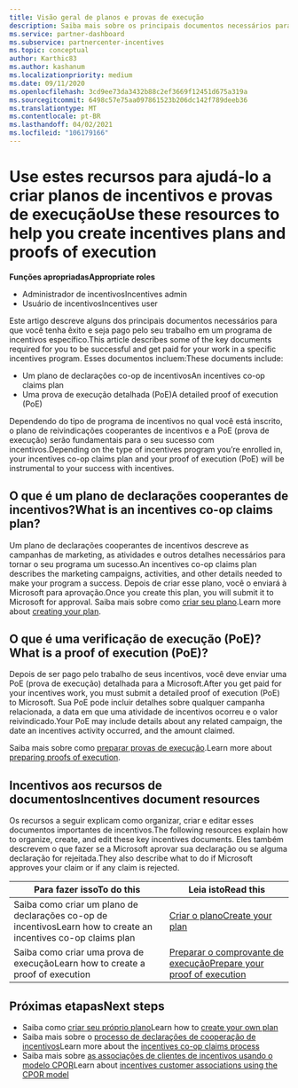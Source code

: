 ```yaml
---
title: Visão geral de planos e provas de execução
description: Saiba mais sobre os principais documentos necessários para incentivos, incluindo um plano de declarações cooperantes de incentivos e uma PoE (prova de execução) detalhada.
ms.service: partner-dashboard
ms.subservice: partnercenter-incentives
ms.topic: conceptual
author: Karthic83
ms.author: kashanum
ms.localizationpriority: medium
ms.date: 09/11/2020
ms.openlocfilehash: 3cd9ee73da3432b88c2ef3669f12451d675a319a
ms.sourcegitcommit: 6498c57e75aa097861523b206dc142f789deeb36
ms.translationtype: MT
ms.contentlocale: pt-BR
ms.lasthandoff: 04/02/2021
ms.locfileid: "106179166"
---
```

# <a name="use-these-resources-to-help-you-create-incentives-plans-and-proofs-of-execution"></a><span data-ttu-id="d8264-103">Use estes recursos para ajudá-lo a criar planos de incentivos e provas de execução</span><span class="sxs-lookup"><span data-stu-id="d8264-103">Use these resources to help you create incentives plans and proofs of execution</span></span>

<span data-ttu-id="d8264-104">**Funções apropriadas**</span><span class="sxs-lookup"><span data-stu-id="d8264-104">**Appropriate roles**</span></span>

- <span data-ttu-id="d8264-105">Administrador de incentivos</span><span class="sxs-lookup"><span data-stu-id="d8264-105">Incentives admin</span></span>
- <span data-ttu-id="d8264-106">Usuário de incentivos</span><span class="sxs-lookup"><span data-stu-id="d8264-106">Incentives user</span></span>

<span data-ttu-id="d8264-107">Este artigo descreve alguns dos principais documentos necessários para que você tenha êxito e seja pago pelo seu trabalho em um programa de incentivos específico.</span><span class="sxs-lookup"><span data-stu-id="d8264-107">This article describes some of the key documents required for you to be successful and get paid for your work in a specific incentives program.</span></span> <span data-ttu-id="d8264-108">Esses documentos incluem:</span><span class="sxs-lookup"><span data-stu-id="d8264-108">These documents include:</span></span>

- <span data-ttu-id="d8264-109">Um plano de declarações co-op de incentivos</span><span class="sxs-lookup"><span data-stu-id="d8264-109">An incentives co-op claims plan</span></span>
- <span data-ttu-id="d8264-110">Uma prova de execução detalhada (PoE)</span><span class="sxs-lookup"><span data-stu-id="d8264-110">A detailed proof of execution (PoE)</span></span>

<span data-ttu-id="d8264-111">Dependendo do tipo de programa de incentivos no qual você está inscrito, o plano de reivindicações cooperantes de incentivos e a PoE (prova de execução) serão fundamentais para o seu sucesso com incentivos.</span><span class="sxs-lookup"><span data-stu-id="d8264-111">Depending on the type of incentives program you’re enrolled in, your incentives co-op claims plan and your proof of execution (PoE) will be instrumental to your success with incentives.</span></span>

## <a name="what-is-an-incentives-co-op-claims-plan"></a><span data-ttu-id="d8264-112">O que é um plano de declarações cooperantes de incentivos?</span><span class="sxs-lookup"><span data-stu-id="d8264-112">What is an incentives co-op claims plan?</span></span>

<span data-ttu-id="d8264-113">Um plano de declarações cooperantes de incentivos descreve as campanhas de marketing, as atividades e outros detalhes necessários para tornar o seu programa um sucesso.</span><span class="sxs-lookup"><span data-stu-id="d8264-113">An incentives co-op claims plan describes the marketing campaigns, activities, and other details needed to make your program a success.</span></span> <span data-ttu-id="d8264-114">Depois de criar esse plano, você o enviará à Microsoft para aprovação.</span><span class="sxs-lookup"><span data-stu-id="d8264-114">Once you create this plan, you will submit it to Microsoft for approval.</span></span> <span data-ttu-id="d8264-115">Saiba mais sobre como [criar seu plano](incentives-create-your-plan.md).</span><span class="sxs-lookup"><span data-stu-id="d8264-115">Learn more about [creating your plan](incentives-create-your-plan.md).</span></span>

## <a name="what-is-a-proof-of-execution-poe"></a><span data-ttu-id="d8264-116">O que é uma verificação de execução (PoE)?</span><span class="sxs-lookup"><span data-stu-id="d8264-116">What is a proof of execution (PoE)?</span></span>

<span data-ttu-id="d8264-117">Depois de ser pago pelo trabalho de seus incentivos, você deve enviar uma PoE (prova de execução) detalhada para a Microsoft.</span><span class="sxs-lookup"><span data-stu-id="d8264-117">After you get paid for your incentives work, you must submit a detailed proof of execution (PoE) to Microsoft.</span></span> <span data-ttu-id="d8264-118">Sua PoE pode incluir detalhes sobre qualquer campanha relacionada, a data em que uma atividade de incentivos ocorreu e o valor reivindicado.</span><span class="sxs-lookup"><span data-stu-id="d8264-118">Your PoE may include details about any related campaign, the date an incentives activity occurred, and the amount claimed.</span></span> 

<span data-ttu-id="d8264-119">Saiba mais sobre como [preparar provas de execução](incentives-prepare-your-proof-of-execution.md).</span><span class="sxs-lookup"><span data-stu-id="d8264-119">Learn more about [preparing proofs of execution](incentives-prepare-your-proof-of-execution.md).</span></span>

## <a name="incentives-document-resources"></a><span data-ttu-id="d8264-120">Incentivos aos recursos de documentos</span><span class="sxs-lookup"><span data-stu-id="d8264-120">Incentives document resources</span></span>

<span data-ttu-id="d8264-121">Os recursos a seguir explicam como organizar, criar e editar esses documentos importantes de incentivos.</span><span class="sxs-lookup"><span data-stu-id="d8264-121">The following resources explain how to organize, create, and edit these key incentives documents.</span></span> <span data-ttu-id="d8264-122">Eles também descrevem o que fazer se a Microsoft aprovar sua declaração ou se alguma declaração for rejeitada.</span><span class="sxs-lookup"><span data-stu-id="d8264-122">They also describe what to do if Microsoft approves your claim or if any claim is rejected.</span></span>

|  <span data-ttu-id="d8264-123">**Para fazer isso**</span><span class="sxs-lookup"><span data-stu-id="d8264-123">**To do this**</span></span>  |  <span data-ttu-id="d8264-124">**Leia isto**</span><span class="sxs-lookup"><span data-stu-id="d8264-124">**Read this**</span></span>  |
|--------------|-----------|
| <span data-ttu-id="d8264-125">Saiba como criar um plano de declarações co-op de incentivos</span><span class="sxs-lookup"><span data-stu-id="d8264-125">Learn how to create an incentives co-op claims plan</span></span> | [<span data-ttu-id="d8264-126">Criar o plano</span><span class="sxs-lookup"><span data-stu-id="d8264-126">Create your plan</span></span>](incentives-create-your-plan.md)  |
<span data-ttu-id="d8264-127">Saiba como criar uma prova de execução</span><span class="sxs-lookup"><span data-stu-id="d8264-127">Learn how to create a proof of execution</span></span> | [<span data-ttu-id="d8264-128">Preparar o comprovante de execução</span><span class="sxs-lookup"><span data-stu-id="d8264-128">Prepare your proof of execution</span></span>](incentives-prepare-your-proof-of-execution.md)  |

## <a name="next-steps"></a><span data-ttu-id="d8264-129">Próximas etapas</span><span class="sxs-lookup"><span data-stu-id="d8264-129">Next steps</span></span>

- <span data-ttu-id="d8264-130">Saiba como [criar seu próprio plano](incentives-create-your-plan.md)</span><span class="sxs-lookup"><span data-stu-id="d8264-130">Learn how to [create your own plan](incentives-create-your-plan.md)</span></span>
- <span data-ttu-id="d8264-131">Saiba mais sobre o [processo de declarações de cooperação de incentivos](claims-overview.md)</span><span class="sxs-lookup"><span data-stu-id="d8264-131">Learn more about the [incentives co-op claims process](claims-overview.md)</span></span>
- <span data-ttu-id="d8264-132">Saiba mais sobre [as associações de clientes de incentivos usando o modelo CPOR](submit-osa-claim.md)</span><span class="sxs-lookup"><span data-stu-id="d8264-132">Learn about [incentives customer associations using the CPOR model](submit-osa-claim.md)</span></span>
